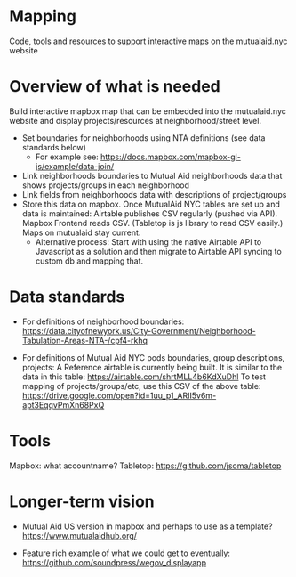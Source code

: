 # Mapping
Code, tools and resources to support interactive maps on the mutualaid.nyc website

# Overview of what is needed
Build interactive mapbox map that can be embedded into the mutualaid.nyc website and display projects/resources at neighborhood/street level.
- Set boundaries for neighborhoods using NTA definitions (see data standards below)
    - For example see: https://docs.mapbox.com/mapbox-gl-js/example/data-join/ 
- Link neighborhoods boundaries to Mutual Aid neighborhoods data that shows projects/groups in each neighborhood
- Link fields from neighborhoods data with descriptions of project/groups
- Store this data on mapbox. Once MutualAid NYC tables are set up and data is maintained: Airtable publishes CSV regularly (pushed via API). Mapbox Frontend reads CSV. (Tabletop is js library to read CSV easily.) Maps on mutualaid stay current.
    - Alternative process: Start with using the native Airtable API to Javascript as a solution and then migrate to Airtable API syncing to custom db and mapping that.

# Data standards
- For definitions of neighborhood boundaries:
https://data.cityofnewyork.us/City-Government/Neighborhood-Tabulation-Areas-NTA-/cpf4-rkhq

- For definitions of Mutual Aid NYC pods boundaries, group descriptions, projects:
A Reference airtable is currently being built. It is similar to the data in this table:
https://airtable.com/shrtMLL4b6KdXuDhl
To test mapping of projects/groups/etc, use this CSV of the above table:
https://drive.google.com/open?id=1uu_p1_ARII5v6m-apt3EqqvPmXn68PxQ

# Tools
Mapbox: what accountname?
Tabletop: https://github.com/jsoma/tabletop

# Longer-term vision
- Mutual Aid US version in mapbox and perhaps to use as a template? 
https://www.mutualaidhub.org/

- Feature rich example of what we could get to eventually:
https://github.com/soundpress/wegov_displayapp
